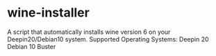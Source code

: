 # wine-installer
A script that automatically installs wine version 6 on your Deepin20/Debian10 system. 
Supported Operating Systems: 
Deepin 20
Debian 10 Buster
